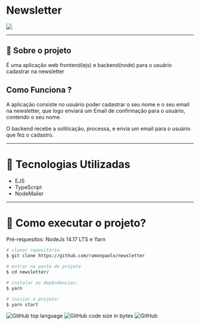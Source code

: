 # Newsletter

<img src="https://ik.imagekit.io/9t3dbkxrtl/newsletter_kekTYeI4jp.gif?ik-sdk-version=javascript-1.4.3&updatedAt=1650009423043" />

---

## 📑 Sobre o projeto

É uma aplicação web frontend(ejs) e backend(node) para o usuário cadastrar na newsletter

## Como Funciona ?

A aplicação consiste no usuário poder cadastrar o seu nome e o seu email na newsletter, que logo enviará um Email de confirmação para o usuário, contendo o seu nome.

O backend recebe a soliticação, processa, e envia um email para o usuário que fez o cadastro.

---

# 🚀 Tecnologias Utilizadas
- EJS
- TypeScript
- NodeMailer

---

# 📁 Como executar o projeto?
Pré-requesitos: NodeJs 14.17 LTS e Yarn

```bash
# clonar repositório
$ git clone https://github.com/ramonpaolo/newsletter

# entrar na pasta do projeto
$ cd newsletter/

# instalar as depêndencias:
$ yarn

# iniciar o projeto:
$ yarn start
```

![GitHub top language](https://img.shields.io/github/languages/top/ramonpaolo/newsletter)
![GitHub code size in bytes](https://img.shields.io/github/languages/code-size/ramonpaolo/newsletter)
![GitHub](https://img.shields.io/github/license/ramonpaolo/newsletter)
